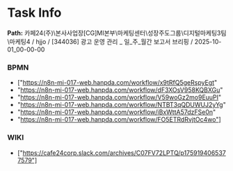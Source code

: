 # Task Info

**Path:** 카페24(주)\본사사업장\[CG]MI본부\마케팅센터\성장주도그룹\디지털마케팅3팀\마케팅4 / hjjo / [344036] 광고 운영 관리 _ 일_주_월간 보고서 브리핑 / 2025-10-01_00-00-00

### BPMN
- ["https://n8n-mi-017-web.hanpda.com/workflow/x9tRfQ5geRspyEgt"
- "https://n8n-mi-017-web.hanpda.com/workflow/dF3XOsV958KQBXGu"
- "https://n8n-mi-017-web.hanpda.com/workflow/V59woGz2mo9EuuPI"
- "https://n8n-mi-017-web.hanpda.com/workflow/NTBT3qQDUWUJ2yYg"
- "https://n8n-mi-017-web.hanpda.com/workflow/iBxWttA57dzFSe0n"
- "https://n8n-mi-017-web.hanpda.com/workflow/FO5ETRdRvjtOc4wo"]

### WIKI
- ["https://cafe24corp.slack.com/archives/C07FV72LPTQ/p1759194065377579"]

